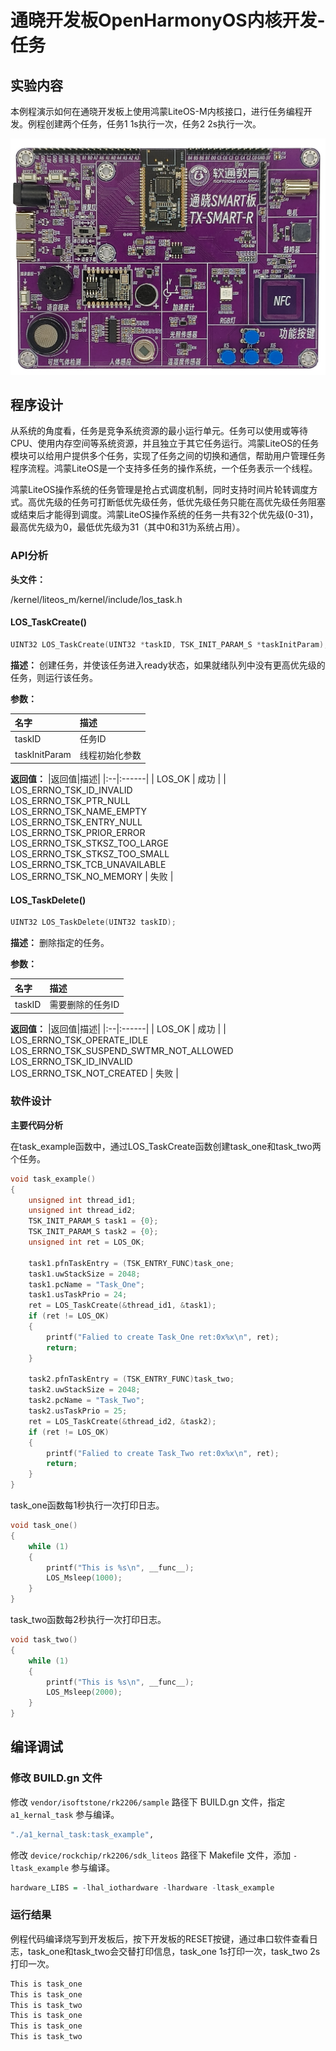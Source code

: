 # 通晓开发板OpenHarmonyOS内核开发-任务

## 实验内容

本例程演示如何在通晓开发板上使用鸿蒙LiteOS-M内核接口，进行任务编程开发。例程创建两个任务，任务1 1s执行一次，任务2 2s执行一次。

![通晓开发板](/vendor/isoftstone/rk2206/docs/figures/tx_smart_r-rk2206.jpg)

## 程序设计

从系统的角度看，任务是竞争系统资源的最小运行单元。任务可以使用或等待CPU、使用内存空间等系统资源，并且独立于其它任务运行。鸿蒙LiteOS的任务模块可以给用户提供多个任务，实现了任务之间的切换和通信，帮助用户管理任务程序流程。鸿蒙LiteOS是一个支持多任务的操作系统，一个任务表示一个线程。

鸿蒙LiteOS操作系统的任务管理是抢占式调度机制，同时支持时间片轮转调度方式。高优先级的任务可打断低优先级任务，低优先级任务只能在高优先级任务阻塞或结束后才能得到调度。鸿蒙LiteOS操作系统的任务一共有32个优先级(0-31)，最高优先级为0，最低优先级为31（其中0和31为系统占用）。

### API分析

**头文件：**

/kernel/liteos_m/kernel/include/los_task.h

#### LOS_TaskCreate()

```c
UINT32 LOS_TaskCreate(UINT32 *taskID, TSK_INIT_PARAM_S *taskInitParam);
```

**描述：**
创建任务，并使该任务进入ready状态，如果就绪队列中没有更高优先级的任务，则运行该任务。

**参数：**

| 名字          | 描述           |
| :------------ | :------------- |
| taskID        | 任务ID         |
| taskInitParam | 线程初始化参数 |

**返回值：**
|返回值|描述|
|:--|:------| 
| LOS_OK | 成功 |
| LOS_ERRNO_TSK_ID_INVALID <br> LOS_ERRNO_TSK_PTR_NULL <br> LOS_ERRNO_TSK_NAME_EMPTY <br> LOS_ERRNO_TSK_ENTRY_NULL <br> LOS_ERRNO_TSK_PRIOR_ERROR <br> LOS_ERRNO_TSK_STKSZ_TOO_LARGE <br> LOS_ERRNO_TSK_STKSZ_TOO_SMALL <br> LOS_ERRNO_TSK_TCB_UNAVAILABLE <br> LOS_ERRNO_TSK_NO_MEMORY | 失败 |

#### LOS_TaskDelete()

```c
UINT32 LOS_TaskDelete(UINT32 taskID);
```

**描述：**
删除指定的任务。

**参数：**

| 名字   | 描述             |
| :----- | :--------------- |
| taskID | 需要删除的任务ID |

**返回值：**
|返回值|描述|
|:--|:------| 
| LOS_OK | 成功 |
| LOS_ERRNO_TSK_OPERATE_IDLE <br> LOS_ERRNO_TSK_SUSPEND_SWTMR_NOT_ALLOWED <br> LOS_ERRNO_TSK_ID_INVALID <br> LOS_ERRNO_TSK_NOT_CREATED | 失败 |


### 软件设计

**主要代码分析**

在task_example函数中，通过LOS_TaskCreate函数创建task_one和task_two两个任务。

```c
void task_example()
{
    unsigned int thread_id1;
    unsigned int thread_id2;
    TSK_INIT_PARAM_S task1 = {0};
    TSK_INIT_PARAM_S task2 = {0};
    unsigned int ret = LOS_OK;

    task1.pfnTaskEntry = (TSK_ENTRY_FUNC)task_one;
    task1.uwStackSize = 2048;
    task1.pcName = "Task_One";
    task1.usTaskPrio = 24;
    ret = LOS_TaskCreate(&thread_id1, &task1);
    if (ret != LOS_OK)
    {
        printf("Falied to create Task_One ret:0x%x\n", ret);
        return;
    }

    task2.pfnTaskEntry = (TSK_ENTRY_FUNC)task_two;
    task2.uwStackSize = 2048;
    task2.pcName = "Task_Two";
    task2.usTaskPrio = 25;
    ret = LOS_TaskCreate(&thread_id2, &task2);
    if (ret != LOS_OK)
    {
        printf("Falied to create Task_Two ret:0x%x\n", ret);
        return;
    }
}
```

task_one函数每1秒执行一次打印日志。

```c
void task_one()
{
    while (1)
    {
        printf("This is %s\n", __func__);
        LOS_Msleep(1000);
    }
}
```

task_two函数每2秒执行一次打印日志。

```c
void task_two()
{
    while (1)
    {
        printf("This is %s\n", __func__);
        LOS_Msleep(2000);
    }
}
```

## 编译调试

### 修改 BUILD.gn 文件

修改 `vendor/isoftstone/rk2206/sample` 路径下 BUILD.gn 文件，指定 `a1_kernal_task` 参与编译。

```r
"./a1_kernal_task:task_example",
```

修改 `device/rockchip/rk2206/sdk_liteos` 路径下 Makefile 文件，添加 `-ltask_example` 参与编译。

```r
hardware_LIBS = -lhal_iothardware -lhardware -ltask_example
```

### 运行结果 

例程代码编译烧写到开发板后，按下开发板的RESET按键，通过串口软件查看日志，task_one和task_two会交替打印信息，task_one 1s打印一次，task_two 2s打印一次。

```c
This is task_one
This is task_one
This is task_two
This is task_one
This is task_one
This is task_two
```

